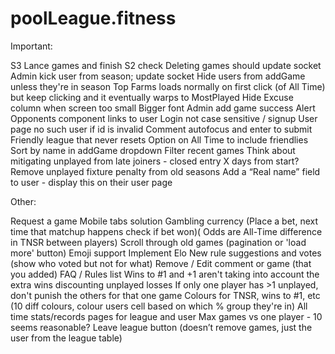 # poolLeague.fitness

Important:

S3 Lance games and finish S2 check
Deleting games should update socket
Admin kick user from season; update socket
Hide users from addGame unless they're in season
Top Farms loads normally on first click (of All Time) but keep clicking and it eventually  warps to MostPlayed
Hide Excuse column when screen too small
Bigger font
Admin add game success Alert
Opponents component links to user
Login not case sensitive / signup
User page no such user if id is invalid
Comment autofocus and enter to submit
Friendly league that never resets
Option on All Time to include friendlies
Sort by name in addGame dropdown
Filter recent games
Think about mitigating unplayed from late joiners - closed entry X days from start?
Remove unplayed fixture penalty from old seasons
Add a “Real name” field to user - display this on their user page

Other:

Request a game
Mobile tabs solution
Gambling currency (Place a bet, next time that matchup happens check if bet won)( Odds are All-Time difference in TNSR between players)
Scroll through old games (pagination or 'load more' button)
Emoji support
Implement Elo
New rule suggestions and votes (show who voted but not for what)
Remove / Edit comment or game (that you added)
FAQ / Rules list
Wins to #1 and +1 aren't taking into account the extra wins discounting unplayed losses
If only one player has >1 unplayed, don't punish the others for that one game
Colours for TNSR, wins to #1, etc (10 diff colours, colour users cell based on which % group they're in)
All time stats/records pages for league and user
Max games vs one player - 10 seems reasonable?
Leave league button (doesn’t remove games, just the user from the league table)